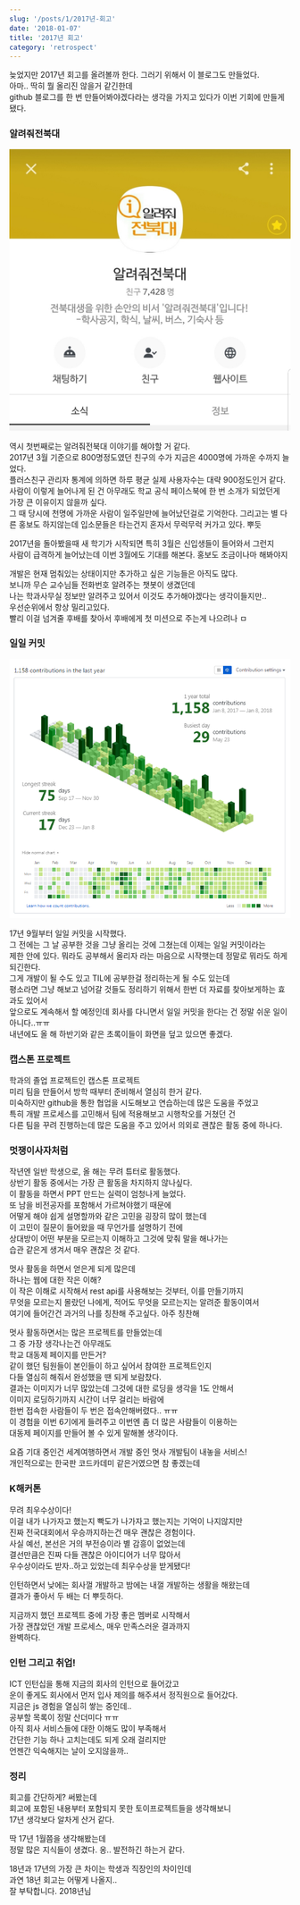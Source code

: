 ```yaml
---
slug: '/posts/1/2017년-회고'
date: '2018-01-07'
title: '2017년 회고'
category: 'retrospect'
---
```


늦었지만 2017년 회고를 올려볼까 한다. 그러기 위해서 이 블로그도 만들었다.  
아마.. 딱히 뭘 올리진 않을거 같긴한데  
github 블로그를 한 번 만들어봐야겠다라는 생각을 가지고 있다가 이번 기회에 만들게 됐다.

### 알려줘전북대

![kakao](./images/2/kakao.jpg)

역시 첫번째로는 알려줘전북대 이야기를 해야할 거 같다.  
2017년 3월 기준으로 800명정도였던 친구의 수가 지금은 4000명에 가까운 수까지 늘었다.  
플러스친구 관리자 통계에 의하면 하루 평균 실제 사용자수는 대략 900정도인거 같다.
사람이 이렇게 늘어나게 된 건 아무래도 학교 공식 페이스북에 한 번 소개가 되었던게  
가장 큰 이유이지 않을까 싶다.  
그 때 당시에 천명에 가까운 사람이 일주일만에 늘어났던걸로 기억한다.
그리고는 별 다른 홍보도 하지않는데 입소문들은 타는건지 혼자서 무럭무럭 커가고 있다. 뿌듯

2017년을 돌아봤을때 새 학기가 시작되면 특히 3월은 신입생들이 들어와서 그런지  
사람이 급격하게 늘어났는데 이번 3월에도 기대를 해본다. 홍보도 조금이나마 해봐야지

개발은 현재 멈춰있는 상태이지만 추가하고 싶은 기능들은 아직도 많다.  
보니까 무슨 교수님들 전화번호 알려주는 챗봇이 생겼던데  
나는 학과사무실 정보만 알려주고 있어서 이것도 추가해야겠다는 생각이들지만..  
우선순위에서 항상 밀리고있다.  
빨리 이걸 넘겨줄 후배를 찾아서 후배에게 첫 미션으로 주는게 나으려나 ㅁ

### 일일 커밋

![commit](./images/1/commit.png)

17년 9월부터 일일 커밋을 시작했다.  
그 전에는 그 날 공부한 것을 그냥 올리는 것에 그쳤는데 이제는 일일 커밋이라는  
제한 안에 있다.
뭐라도 공부해서 올리자 라는 마음으로 시작햇는데 정말로 뭐라도 하게되긴한다.  
그게 개발이 될 수도 있고 TIL에 공부한걸 정리하는게 될 수도 있는데  
평소라면 그냥 해보고 넘어갈 것들도 정리하기 위해서 한번 더 자료를 찾아보게하는 효과도 있어서  
앞으로도 계속해서 할 예정인데 회사를 다니면서 일일 커밋을 한다는 건 정말 쉬운 일이 아니다..ㅠㅠ  
내년에도 올 해 하반기와 같은 초록이들이 화면을 덮고 있으면 좋겠다.

### 캡스톤 프로젝트

학과의 졸업 프로젝트인 캡스톤 프로젝트  
미리 팀을 만들어서 방학 때부터 준비해서 열심히 한거 같다.  
미숙하지만 github을 통한 협업을 시도해보고 연습하는데 많은 도움을 주었고  
특히 개발 프로세스를 고민해서 팀에 적용해보고 시행착오를 거쳤던 건  
다른 팀을 꾸려 진행하는데 많은 도움을 주고 있어서
의외로 괜찮은 활동 중에 하나다.

### 멋쟁이사자처럼

작년엔 일반 학생으로, 올 해는 무려 튜터로 활동했다.  
상반기 활동 중에서는 가장 큰 활동을 차지하지 않나싶다.  
이 활동을 하면서 PPT 만드는 실력이 엄청나게 늘었다.  
또 남을 비전공자를 포함해서 가르쳐야했기 때문에  
어떻게 해야 쉽게 설명할까와 같은 고민을 굉장히 많이 했는데  
이 고민이 질문이 들어왔을 때 무언가를 설명하기 전에  
상대방이 어떤 부분을 모르는지 이해하고 그것에 맞춰 말을 해나가는  
습관 같은게 생겨서 매우 괜찮은 것 같다.

멋사 활동을 하면서 얻은게 되게 많은데  
하나는 웹에 대한 작은 이해?  
이 작은 이해로 시작해서 rest api를 사용해보는 것부터, 이를 만들기까지  
무엇을 모르는지 몰랐던 나에게, 적어도 무엇을 모르는지는 알려준 활동이여서  
여기에 들어간건 과거의 나를 칭찬해 주고싶다. 아주 칭찬해

멋사 활동하면서는 많은 프로젝트를 만들었는데  
그 중 가장 생각나는건 아무래도  
학교 대동제 페이지를 만든거?  
같이 했던 팀원들이 본인들이 하고 싶어서 참여한 프로젝트인지  
다들 열심히 해줘서 완성했을 땐 되게 보람찼다.  
결과는 이미지가 너무 많았는데 그것에 대한 로딩을 생각을 1도 안해서  
이미지 로딩하기까지 시간이 너무 걸리는 바람에  
한번 접속한 사람들이 두 번은 접속안해버렸다.. ㅠㅠ  
이 경험을 이번 6기에게 들려주고 이번엔 좀 더 많은 사람들이 이용하는  
대동제 페이지를 만들어 볼 수 있게 말해볼 생각이다.

요즘 기대 중인건 세계여행하면서 개발 중인 멋사 개발팀이 내놓을 서비스!  
개인적으로는 한국판 코드카데미 같은거였으면 참 좋겠는데

### K해커톤

무려 최우수상이다!  
이걸 내가 나가자고 했는지 빡도가 나가자고 했는지는 기억이 나지않지만  
진짜 전국대회에서 우승까지하는건 매우 괜찮은 경험이다.  
사실 예선, 본선은 거의 부전승이라 별 감흥이 없었는데  
결선만큼은 진짜 다들 괜찮은 아이디어가 너무 많아서  
우수상이라도 받자..하고 있었는데 최우수상을 받게됐다!

인턴하면서 낮에는 회사껄 개발하고 밤에는 내껄 개발하는 생활을 해왔는데  
결과가 좋아서 두 배는 더 뿌듯하다.

지금까지 했던 프로젝트 중에 가장 좋은 멤버로 시작해서  
가장 괜찮았던 개발 프로세스, 매우 만족스러운 결과까지  
완벽하다.

### 인턴 그리고 취업!

ICT 인턴십을 통해 지금의 회사의 인턴으로 들어갔고  
운이 좋게도 회사에서 먼저 입사 제의를 해주셔서 정직원으로 들어갔다.  
지금은 js 경험을 열심히 쌓는 중인데..  
공부할 목록이 정말 산더미다 ㅠㅠ  
아직 회사 서비스들에 대한 이해도 많이 부족해서  
간단한 기능 하나 고치는데도 되게 오래 걸리지만  
언젠간 익숙해지는 날이 오지않을까..

### 정리

회고를 간단하게? 써봤는데  
회고에 포함된 내용부터 포함되지 못한 토이프로젝트들을 생각해보니  
17년 생각보다 알차게 산거 같다.

딱 17년 1월쯤을 생각해봤는데  
정말 많은 지식들이 생겼다. 옹.. 발전하긴 하는거 같다.

18년과 17년의 가장 큰 차이는 학생과 직장인의 차이인데  
과연 18년 회고는 어떻게 나올지..  
잘 부탁합니다. 2018년님
